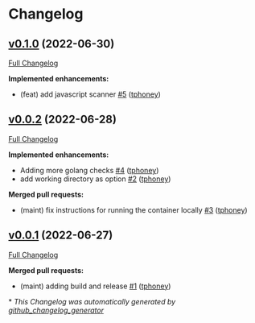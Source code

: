 # Changelog

## [v0.1.0](https://github.com/tphoney/best_practice/tree/v0.1.0) (2022-06-30)

[Full Changelog](https://github.com/tphoney/best_practice/compare/v0.0.2...v0.1.0)

**Implemented enhancements:**

- \(feat\) add javascript scanner [\#5](https://github.com/tphoney/best_practice/pull/5) ([tphoney](https://github.com/tphoney))

## [v0.0.2](https://github.com/tphoney/best_practice/tree/v0.0.2) (2022-06-28)

[Full Changelog](https://github.com/tphoney/best_practice/compare/v0.0.1...v0.0.2)

**Implemented enhancements:**

- Adding more golang checks [\#4](https://github.com/tphoney/best_practice/pull/4) ([tphoney](https://github.com/tphoney))
- add working directory as option [\#2](https://github.com/tphoney/best_practice/pull/2) ([tphoney](https://github.com/tphoney))

**Merged pull requests:**

- \(maint\) fix instructions for running the container locally [\#3](https://github.com/tphoney/best_practice/pull/3) ([tphoney](https://github.com/tphoney))

## [v0.0.1](https://github.com/tphoney/best_practice/tree/v0.0.1) (2022-06-27)

[Full Changelog](https://github.com/tphoney/best_practice/compare/8b1ac580f9f92a127ef90f0bf826d8f5670d111e...v0.0.1)

**Merged pull requests:**

- \(maint\) adding build and release [\#1](https://github.com/tphoney/best_practice/pull/1) ([tphoney](https://github.com/tphoney))



\* *This Changelog was automatically generated by [github_changelog_generator](https://github.com/github-changelog-generator/github-changelog-generator)*
